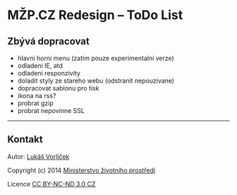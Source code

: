 # MŽP.CZ Redesign – ToDo List

## Zbývá dopracovat

- hlavni horni menu (zatim pouze experimentalni verze)
- odladeni IE, atd
- odladeni responzivity
- doladit styly ze stareho webu (odstranit nepouzivane)
- dopracovat sablonu pro tisk
- ikona na rss?
- probrat gzip
- probrat nepovinne SSL

---

## Kontakt

Autor: [Lukáš Vorlíček](mailto:lukas.vorlicek@codeart.cz)

Copyright (c) 2014 [Ministerstvo životního prostředí](http://www.mzp.cz/)

Licence [CC BY-NC-ND 3.0 CZ](http://creativecommons.org/licenses/by-nc-nd/3.0/cz/)
